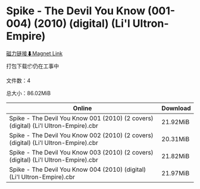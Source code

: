 # Spike - The Devil You Know (001-004) (2010) (digital) (Li'l Ultron-Empire)

[磁力链接⬇Magnet Link](magnet:?xt=urn:btih:46261d3538b4d71d425dae3d198bdfe88dfad901&dn=Spike%20-%20The%20Devil%20You%20Know%20%28001-004%29%20%282010%29%20%28digital%29%20%28Li%27l%20Ultron-Empire%29)

打包下载📦仍在工事中

文件数：4

总大小：86.02MiB

Online | Download
--- | ---
Spike - The Devil You Know 001 (2010) (2 covers) (digital) (Li'l Ultron-Empire).cbr | 21.92MiB
Spike - The Devil You Know 002 (2010) (2 covers) (digital) (Li'l Ultron-Empire).cbr | 20.31MiB
Spike - The Devil You Know 003 (2010) (2 covers) (digital) (Li'l Ultron-Empire).cbr | 21.82MiB
Spike - The Devil You Know 004 (2010) (digital) (Li'l Ultron-Empire).cbr | 21.97MiB